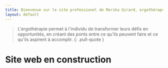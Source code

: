 ```yaml
---
title: Bienvenue sur le site professionel de Marika Girard, ergothérapeute.
layout: default
---
```


> L'ergothérapie permet à l'individu de transformer leurs défis en opportunités, en créant des ponts entre ce qu'ils peuvent faire et ce qu'ils aspirent à accomplir.
{: .pull-quote }

# Site web en construction
